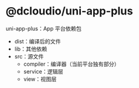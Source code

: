 # @dcloudio/uni-app-plus

uni-app-plus：App 平台依赖包

- dist：编译后的文件
- lib：其他依赖
- src：源文件
  - compiler：编译器（当前平台独有部分）
  - service：逻辑层
  - view：视图层
